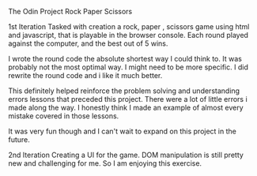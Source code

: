 The Odin Project Rock Paper Scissors

1st Iteration
Tasked with creation a rock, paper , scissors game using html and javascript, that is playable in the browser console.
Each round played against the computer, and the best out of 5 wins.

I wrote the round code the absolute shortest way I could think to. It was probably not the most optimal way. I might need to be more specific.
I did rewrite the round code and i like it much better.

This definitely helped reinforce the problem solving and understanding errors lessons that preceded this project. There were a lot of little errors i made along the way. I honestly think I made an example of almost every mistake covered in those lessons.

It was very fun though and I can't wait to expand on this project in the future.

2nd Iteration
Creating a UI for the game. DOM manipulation is still pretty new and challenging for me. So I am enjoying this exercise.
